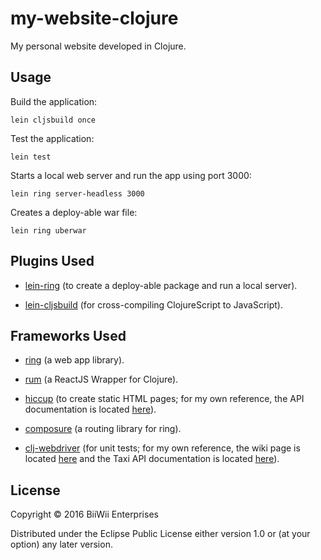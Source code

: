 # my-website-clojure

My personal website developed in Clojure.

## Usage

Build the application:

    lein cljsbuild once
    
Test the application:
    
    lein test

Starts a local web server and run the app using port 3000:

    lein ring server-headless 3000

Creates a deploy-able war file:

    lein ring uberwar

## Plugins Used

* [lein-ring](https://github.com/weavejester/lein-ring) (to create a deploy-able package and run a local server).

* [lein-cljsbuild](https://github.com/emezeske/lein-cljsbuild) (for cross-compiling ClojureScript to JavaScript).

## Frameworks Used

* [ring](https://github.com/ring-clojure/ring) (a web app library).

* [rum](https://github.com/tonsky/rum) (a ReactJS Wrapper for Clojure).

* [hiccup](https://github.com/weavejester/hiccup) (to create static HTML pages; for my own reference, the API documentation is located [here](https://crossclj.info/ns/hiccup/1.0.5/hiccup.page.html)).

* [composure](https://github.com/weavejester/compojure) (a routing library for ring).

* [clj-webdriver](https://github.com/semperos/clj-webdriver) (for unit tests; for my own reference, the wiki page is located [here](https://github.com/semperos/clj-webdriver/wiki) and the Taxi API documentation is located [here](https://github.com/semperos/clj-webdriver/wiki/Taxi-API-Documentation)).

## License

Copyright © 2016 BiiWii Enterprises

Distributed under the Eclipse Public License either version 1.0 or (at
your option) any later version.
